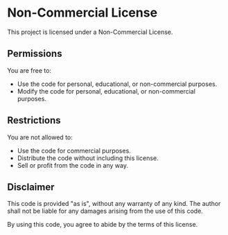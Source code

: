 # Non-Commercial License

This project is licensed under a Non-Commercial License.

## Permissions

You are free to:
- Use the code for personal, educational, or non-commercial purposes.
- Modify the code for personal, educational, or non-commercial purposes.

## Restrictions

You are not allowed to:
- Use the code for commercial purposes.
- Distribute the code without including this license.
- Sell or profit from the code in any way.

## Disclaimer

This code is provided "as is", without any warranty of any kind. The author shall not be liable for any damages arising from the use of this code.

By using this code, you agree to abide by the terms of this license.

